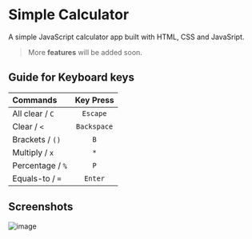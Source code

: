 # Simple Calculator 
A simple JavaScript calculator app built with HTML, CSS and JavaSript.
> More **features** will be added soon.
## Guide for Keyboard keys  
| Commands         | Key Press   |
| :--------------- | :---------: |
| All clear / `C`  | `Escape`    |
| Clear / `<`      | `Backspace` |
| Brackets / `()`  | `B`         |
| Multiply / `x`   | `*`         |
| Percentage / `%` | `P`         |
| Equals-to / `=`  | `Enter`     |
## Screenshots
![image](https://github.com/Mayank-Sharma17/Simple-Calculator/assets/113251342/7c3d8bee-df71-4942-9ac5-f897d68e9c12)